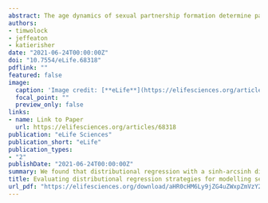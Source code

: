 ```yaml
---
abstract: The age dynamics of sexual partnership formation determine patterns of sexually transmitted disease transmission and have long been a focus of researchers studying human immunodeficiency virus. Data on self-reported sexual partner age distributions are available from a variety of sources. We sought to explore statistical models that accurately predict the distribution of sexual partner ages over age and sex. We identified which probability distributions and outcome specifications best captured variation in partner age and quantified the benefits of modelling these data using distributional regression. We found that distributional regression with a sinh-arcsinh distribution replicated observed partner age distributions most accurately across three geographically diverse data sets. This framework can be extended with well-known hierarchical modelling tools and can help improve estimates of sexual age-mixing dynamics.
authors:
- timwolock
- jeffeaton
- katierisher
date: "2021-06-24T00:00:00Z"
doi: "10.7554/eLife.68318"
pdflink: ""
featured: false
image:
  caption: 'Image credit: [**eLife**](https://elifesciences.org/articles/68318)'
  focal_point: ""
  preview_only: false
links:
- name: Link to Paper
  url: https://elifesciences.org/articles/68318
publication: "eLife Sciences"
publication_short: "eLife"
publication_types:
- "2"
publishDate: "2021-06-24T00:00:00Z"
summary: We found that distributional regression with a sinh-arcsinh distribution replicated observed partner age distributions most accurately across three geographically diverse data sets. This framework can be extended with well-known hierarchical modelling tools and can help improve estimates of sexual age-mixing dynamics.
title: Evaluating distributional regression strategies for modelling self-reported sexual age-mixing
url_pdf: "https://elifesciences.org/download/aHR0cHM6Ly9jZG4uZWxpZmVzY2llbmNlcy5vcmcvYXJ0aWNsZXMvNjgzMTgvZWxpZmUtNjgzMTgtdjIucGRmP2Nhbm9uaWNhbFVyaT1odHRwczovL2VsaWZlc2NpZW5jZXMub3JnL2FydGljbGVzLzY4MzE4/elife-68318-v2.pdf?_hash=6QBamVs9lt42tqaQ2YKCLBbAf4GvT8Sp5PurnTXvlI0%3D"
---
```

